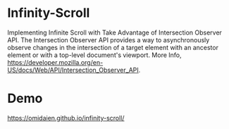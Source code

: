 # Infinity-Scroll
Implementing Infinite Scroll with Take Advantage of Intersection Observer API. The Intersection Observer API provides a way to asynchronously observe changes in the intersection of a target element with an ancestor element or with a top-level document's viewport.
More Info, https://developer.mozilla.org/en-US/docs/Web/API/Intersection_Observer_API.

# Demo
https://omidaien.github.io/infinity-scroll/
